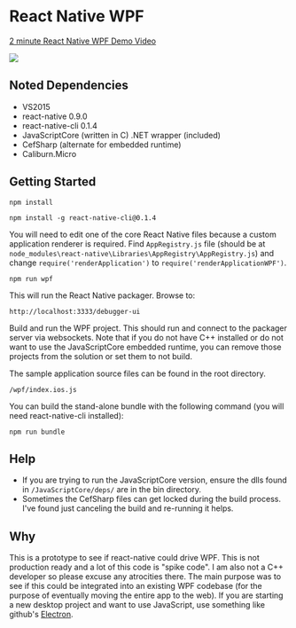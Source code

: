 # React Native WPF

[2 minute React Native WPF Demo Video](https://www.youtube.com/watch?v=9n5aJfY0ewY)

![](http://i.imgur.com/ZO9MGLu.png)

## Noted Dependencies

* VS2015
* react-native 0.9.0
* react-native-cli 0.1.4
* JavaScriptCore (written in C) .NET wrapper (included)
* CefSharp (alternate for embedded runtime)
* Caliburn.Micro

## Getting Started

```
npm install
```

```
npm install -g react-native-cli@0.1.4
```

You will need to edit one of the core React Native files because a custom application renderer is required.  Find `AppRegistry.js` file (should be at `node_modules\react-native\Libraries\AppRegistry\AppRegistry.js`) and change `require('renderApplication')` to `require('renderApplicationWPF')`.

```
npm run wpf
```

This will run the React Native packager.  Browse to:

```
http://localhost:3333/debugger-ui
```

Build and run the WPF project.  This should run and connect to the packager server via websockets.  Note that if you do not have C++ installed or do not want to use the JavaScriptCore embedded runtime, you can remove those projects from the solution or set them to not build.

The sample application source files can be found in the root directory.

```
/wpf/index.ios.js
```

You can build the stand-alone bundle with the following command (you will need react-native-cli installed):

```
npm run bundle
```

## Help

* If you are trying to run the JavaScriptCore version, ensure the dlls found in `/JavaScriptCore/deps/` are in the bin directory.
* Sometimes the CefSharp files can get locked during the build process.  I've found just canceling the build and re-running it helps.

## Why

This is a prototype to see if react-native could drive WPF.  This is not production ready and a lot of this code is "spike code".  I am also not a C++ developer so please excuse any atrocities there.  The main purpose was to see if this could be integrated into an existing WPF codebase (for the purpose of eventually moving the entire app to the web).  If you are starting a new desktop project and want to use JavaScript, use something like github's [Electron](http://electron.atom.io/).
